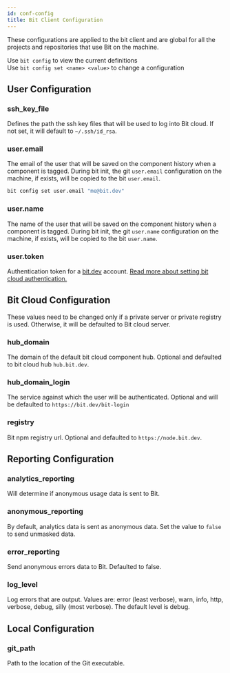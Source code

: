 ```yaml
---
id: conf-config
title: Bit Client Configuration
---
```


These configurations are applied to the bit client and are global for all the projects and repositories that use Bit on the machine.  

Use `bit config` to view the current definitions  
Use `bit config set <name> <value>` to change a configuration  

## User Configuration

### ssh_key_file

Defines the path the ssh key files that will be used to log into Bit cloud. If not set, it will default to `~/.ssh/id_rsa`.  

### user.email

The email of the user that will be saved on the component history when a component is tagged. During bit init, the git `user.email` configuration on the machine, if exists, will be copied to the bit `user.email`.  

```bash
bit config set user.email "me@bit.dev"
```

### user.name

The name of the user that will be saved on the component history when a component is tagged. During bit init, the git `user.name` configuration on the machine, if exists, will be copied to the bit `user.name`.

### user.token

Authentication token for a [bit.dev](https://bit.dev) account. [Read more about setting bit cloud authentication.](/docs/setup-authentication.html)

## Bit Cloud Configuration

These values need to be changed only if a private server or private registry is used. Otherwise, it will be defaulted to Bit cloud server.

### hub_domain

The domain of the default bit cloud component hub. Optional and defaulted to bit cloud hub  `hub.bit.dev`.  

### hub_domain_login

The service against which the user will be authenticated. Optional and will be defaulted to `https://bit.dev/bit-login`

### registry

Bit npm registry url. Optional and defaulted to `https://node.bit.dev`.

## Reporting Configuration

### analytics_reporting

Will determine if anonymous usage data is sent to Bit.

### anonymous_reporting

By default, analytics data is sent as anonymous data. Set the value to `false` to send unmasked data.

### error_reporting

Send anonymous errors data to Bit. Defaulted to false.

### log_level  

Log errors that are output. Values are:  error (least verbose), warn, info, http, verbose, debug, silly (most verbose). The default level is debug.

## Local Configuration

### git_path

Path to the location of the Git executable.
